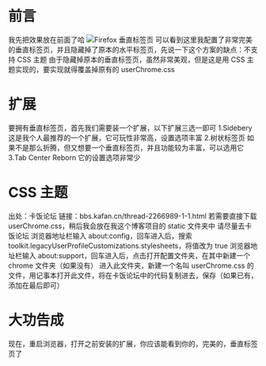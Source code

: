 # 前言
我先把效果放在前面了哈
![Firefox 垂直标签页](https://github.com/Sigechaishijie/Blog/assets/160098482/c36d169d-0328-4c0a-bdd7-bb61f69abaa6)
可以看到这里我配置了非常完美的垂直标签页，并且隐藏掉了原本的水平标签页，先说一下这个方案的缺点：不支持 CSS 主题
由于隐藏掉原本的垂直标签页，虽然非常美观，但是这是用 CSS 主题实现的，要实现就得覆盖掉原有的 userChrome.css
# 扩展
要拥有垂直标签页，首先我们需要装一个扩展，以下扩展三选一即可
1.Sidebery 这是我个人最推荐的一个扩展，它可玩性非常高，设置选项丰富
2.树状标签页 如果不是那么折腾，但又想要一个垂直标签页，并且功能较为丰富，可以选用它
3.Tab Center Reborn 它的设置选项非常少
# CSS 主题
出处：卡饭论坛
链接：bbs.kafan.cn/thread-2266989-1-1.html
若需要直接下载 userChrome.css，稍后我会放在我这个博客项目的 static 文件夹中
请尽量去卡饭论坛
浏览器地址栏输入 about:config，回车进入后，搜索 toolkit.legacyUserProfileCustomizations.stylesheets，将值改为 true
浏览器地址栏输入 about:support，回车进入后，点击打开配置文件夹，在其中新建一个 chrome 文件夹（如果没有）
进入此文件夹，新建一个名叫 userChrome.css 的文件，用记事本打开此文件，将在卡饭论坛中的代码复制进去，保存（如果已有，添加在最后即可）
# 大功告成
现在，重启浏览器，打开之前安装的扩展，你应该能看到你的，完美的，垂直标签页了